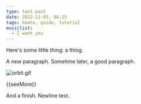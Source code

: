```yaml
---
type: text-post
date: 2022-11-03, 04:25
tags: howto, guide, tutorial
musiclist:
  - I want you
---
```

Here's some little thing: a thing.

A new paragraph. Sometime later, a good paragraph.

![orbit.gif](https://enes.in/assets/orbit-fallback.gif)

{{seeMore}}

And a finish.
Newline test.
